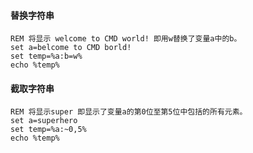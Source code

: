 
#### 替换字符串
    REM 将显示 welcome to CMD world! 即用w替换了变量a中的b。
    set a=belcome to CMD borld! 
    set temp=%a:b=w% 
    echo %temp%

#### 截取字符串
    REM 将显示super 即显示了变量a的第0位至第5位中包括的所有元素。 
    set a=superhero 
    set temp=%a:~0,5% 
    echo %temp% 
